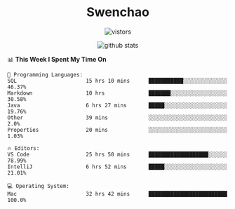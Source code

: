 <h1 align="center">Swenchao</h3>

<p align="center">
  <img src="https://visitor-badge.glitch.me/badge?page_id=Swenchao" alt="vistors" />
</p>

<p align="center">
  <img src="https://github-readme-stats.vercel.app/api?username=Swenchao&count_private=true&show_icons=true&theme=vue-dark&hide_title=true" alt="github stats" />
</p>

<!--START_SECTION:waka-->
📊 **This Week I Spent My Time On** 

```text
💬 Programming Languages: 
SQL                      15 hrs 10 mins      ███████████░░░░░░░░░░░░░░   46.37% 
Markdown                 10 hrs              ███████░░░░░░░░░░░░░░░░░░   30.58% 
Java                     6 hrs 27 mins       █████░░░░░░░░░░░░░░░░░░░░   19.76% 
Other                    39 mins             ░░░░░░░░░░░░░░░░░░░░░░░░░   2.0% 
Properties               20 mins             ░░░░░░░░░░░░░░░░░░░░░░░░░   1.03%

🔥 Editors: 
VS Code                  25 hrs 50 mins      ███████████████████░░░░░░   78.99% 
IntelliJ                 6 hrs 52 mins       █████░░░░░░░░░░░░░░░░░░░░   21.01%

💻 Operating System: 
Mac                      32 hrs 42 mins      █████████████████████████   100.0%

```


<!--END_SECTION:waka-->
